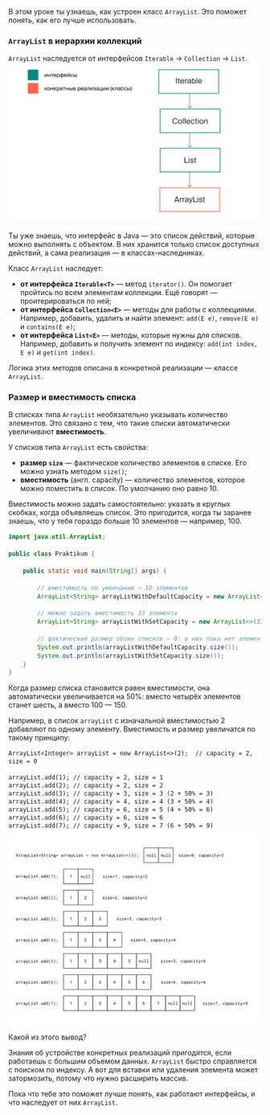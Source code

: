 В этом уроке ты узнаешь, как устроен класс `ArrayList`. Это поможет понять, как его лучше использовать.

### `ArrayList` в иерархии коллекций

`ArrayList` наследуется от интерфейсов `Iterable` → `Collection` → `List`.
![img_4.png](img%2Fimg_4.png)

Ты уже знаешь, что интерфейс в Java — это список действий, которые можно выполнять с объектом. В них хранится только список доступных действий, а сама реализация — в классах-наследниках.

Класс `ArrayList` наследует:

- **от интерфейса `Iterable<T>`** — метод `iterator()`. Он помогает пройтись по всем элементам коллекции. Ещё говорят — проитерироваться по ней;
- **от интерфейса `Collection<E>`** — методы для работы с коллекциями. Например, добавить, удалить и найти элемент: `add(E e)`, `remove(E e)` и `contains(E e)`;
- **от интерфейса `List<E>`** — методы, которые нужны для списков. Например, добавить и получить элемент по индексу: `add(int index, E e)` и `get(int index)`.

Логика этих методов описана в конкретной реализации — классе `ArrayList`.

### Размер и вместимость списка

В списках типа `ArrayList` необязательно указывать количество элементов. Это связано с тем, что такие списки автоматически увеличивают **вместимость**.

У списков типа `ArrayList` есть свойства:

- **размер `size`** — фактическое количество элементов в списке. Его можно узнать методом `size()`;
- **вместимость** (англ. capacity) — количество элементов, которое можно поместить в список. По умолчанию оно равно 10.

Вместимость можно задать самостоятельно: указать в круглых скобках, когда объявляешь список. Это пригодится, когда ты заранее знаешь, что у тебя гораздо больше 10 элементов — например, 100.

```java
import java.util.ArrayList;

public class Praktikum {

    public static void main(String[] args) {

        // вместимость по умолчанию — 10 элементов
        ArrayList<String> arrayListWithDefaultCapacity = new ArrayList<>();

        // можно задать вместимость 33 элемента
        ArrayList<String> arrayListWithSetCapacity = new ArrayList<>(33);

        // фактический размер обоих списков — 0: в них пока нет элементов
        System.out.println(arrayListWithDefaultCapacity.size());
        System.out.println(arrayListWithSetCapacity.size());
    }
}
```

Когда размер списка становится равен вместимости, она автоматически увеличивается на 50%: вместо четырёх элементов станет шесть, а вместо 100 — 150.

Например, в список `arrayList` с изначальной вместимостью 2 добавляют по одному элементу. Вместимость и размер увеличатся по такому принципу:
```
ArrayList<Integer> arrayList = new ArrayList<>(2);  // capacity = 2, size = 0

arrayList.add(1); // capacity = 2, size = 1
arrayList.add(2); // capacity = 2, size = 2
arrayList.add(3); // capacity = 3, size = 3 (2 + 50% = 3)
arrayList.add(4); // capacity = 4, size = 4 (3 + 50% = 4)
arrayList.add(5); // capacity = 6, size = 5 (4 + 50% = 6)
arrayList.add(6); // capacity = 6, size = 6
arrayList.add(7); // capacity = 9, size = 7 (6 + 50% = 9) 
```

![img_5.png](img%2Fimg_5.png)

Какой из этого вывод?

Знания об устройстве конкретных реализаций пригодятся, если работаешь с большим объемом данных. `ArrayList` быстро справляется с поиском по индексу. А вот для вставки или удаления элемента может затормозить, потому что нужно расширить массив.

Пока что тебе это поможет лучше понять, как работают интерфейсы, и что наследует от них `ArrayList`.